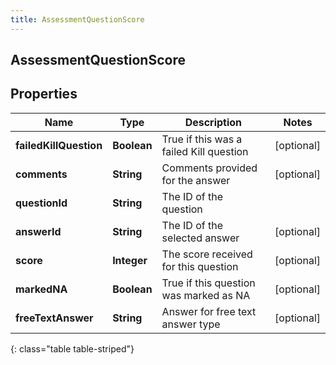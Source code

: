 ```yaml
---
title: AssessmentQuestionScore
---
```

## AssessmentQuestionScore


## Properties

| Name | Type | Description | Notes |
| ------------ | ------------- | ------------- | ------------- |
| **failedKillQuestion** | <!----><!---->**Boolean**<!----> | True if this was a failed Kill question |  [optional] |
| **comments** | <!----><!---->**String**<!----> | Comments provided for the answer |  [optional] |
| **questionId** | <!----><!---->**String**<!----> | The ID of the question |  |
| **answerId** | <!----><!---->**String**<!----> | The ID of the selected answer |  [optional] |
| **score** | <!----><!---->**Integer**<!----> | The score received for this question |  [optional] |
| **markedNA** | <!----><!---->**Boolean**<!----> | True if this question was marked as NA |  [optional] |
| **freeTextAnswer** | <!----><!---->**String**<!----> | Answer for free text answer type |  [optional] |
{: class="table table-striped"}



